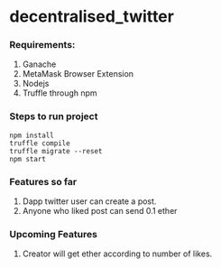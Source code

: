 # decentralised_twitter

### Requirements:
1. Ganache
2. MetaMask Browser Extension
3. Nodejs
4. Truffle through npm

### Steps to run project
```
npm install
truffle compile
truffle migrate --reset
npm start
```

### Features so far
1. Dapp twitter user can create a post.
2. Anyone who liked post can send 0.1 ether

### Upcoming Features
1. Creator will get ether according to number of likes.
